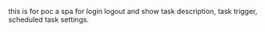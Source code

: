 this is for poc a spa for login logout and show task description, task trigger, scheduled task settings.

